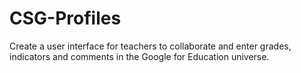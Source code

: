 # CSG-Profiles
Create a user interface for teachers to collaborate and enter grades, indicators and comments in the Google for Education universe.
